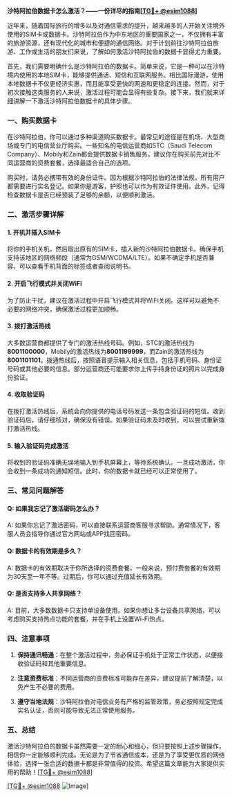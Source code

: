 **沙特阿拉伯数据卡怎么激活？——一份详尽的指南[[TG💪+ @esim1088](https://t.me/s/esim1088)]**

近年来，随着国际旅行的增多以及对通信需求的提升，越来越多的人开始关注境外使用的SIM卡或数据卡。沙特阿拉伯作为中东地区的重要国家之一，不仅拥有丰富的旅游资源，还有现代化的城市和便捷的通信网络。对于计划前往沙特阿拉伯旅游、工作或生活的朋友们来说，了解如何激活沙特阿拉伯的数据卡显得尤为重要。

首先，我们需要明确什么是沙特阿拉伯的数据卡。简单来说，它是一种可以在沙特境内使用的本地SIM卡，能够提供通话、短信和互联网服务。相比国际漫游，使用本地数据卡不仅更经济实惠，而且能享受更快的网速和更稳定的连接。然而，对于初次接触这类服务的人来说，激活过程可能会显得有些复杂。接下来，我们就来详细讲解一下激活沙特阿拉伯数据卡的具体步骤。

### 一、购买数据卡

在沙特阿拉伯，你可以通过多种渠道购买数据卡。最常见的途径是在机场、大型商场或专门的电信营业厅购买。一些知名的电信运营商如STC（Saudi Telecom Company）、Mobily和Zain都会提供数据卡销售服务。建议你在购买前先对比不同运营商的资费套餐，选择最适合自己的选项。

购买时，请务必携带有效的身份证件。因为根据沙特阿拉伯的法律法规，所有用户都需要进行实名登记。如果你是游客，护照也可以作为有效证件使用。此外，记得检查数据卡是否已经预装了足够的余额，以便顺利激活。

### 二、激活步骤详解

#### 1. 开机并插入SIM卡

将你的手机关机，然后取出原有的SIM卡，插入新的沙特阿拉伯数据卡。确保手机支持该地区的网络频段（通常为GSM/WCDMA/LTE）。如果不确定手机是否兼容，可以查看手机背面的标签或者查阅说明书。

#### 2. 开启飞行模式并关闭WiFi

为了防止干扰，建议在激活过程中开启飞行模式并将WiFi关闭。这样可以避免不必要的网络冲突，确保激活过程更加顺畅。

#### 3. 拨打激活热线

大多数运营商都提供了专门的激活热线号码。例如，STC的激活热线为**8001100000**，Mobily的激活热线为**8001199999**，而Zain的激活热线为**8001101101**。拨通热线后，按照语音提示输入相关信息，包括手机号码、身份证号码或其他必要的信息。部分运营商还可能要求你上传手持身份证的照片以完成身份验证。

#### 4. 收取验证码

在拨打激活热线后，系统会向你提供的电话号码发送一条包含验证码的短信。收到验证码后，请仔细核对，确保没有错误。如果验证码未及时收到，可以尝试重新拨打激活热线。

#### 5. 输入验证码完成激活

将收到的验证码准确无误地输入到手机屏幕上，等待系统确认。一旦成功激活，你会收到一条成功的通知短信。此时，你的数据卡就已经可以正常使用了。

### 三、常见问题解答

#### Q: 如果我忘记了激活密码怎么办？

A: 如果你忘记了激活密码，可以直接联系运营商客服寻求帮助。通常情况下，客服人员会指导你通过官方网站或APP找回密码。

#### Q: 数据卡的有效期是多久？

A: 数据卡的有效期取决于你所选择的资费套餐。一般来说，预付费套餐的有效期为30天至一年不等。过期后，你可以通过充值延长有效期。

#### Q: 是否支持多人共享网络？

A: 目前，大多数数据卡只支持单设备使用。如果你想让多台设备共享网络，可以考虑购买支持热点功能的套餐，并在手机上设置Wi-Fi热点。

### 四、注意事项

1. **保持通讯畅通**：在整个激活过程中，务必保证手机处于正常工作状态，以便接收验证码和其他重要信息。
   
2. **注意资费标准**：不同运营商的资费标准可能存在差异，建议提前了解清楚，以免产生不必要的费用。

3. **遵守当地法规**：沙特阿拉伯对电信业务有严格的监管政策，务必按照规定完成实名认证，否则可能导致无法正常使用服务。

### 五、总结

激活沙特阿拉伯的数据卡虽然需要一定的耐心和细心，但只要按照上述步骤操作，相信你一定能够顺利完成。无论是为了节省通信成本，还是为了享受更优质的网络体验，选择一张合适的数据卡都是非常值得的投资。希望这篇文章能为大家提供实用的帮助！[[TG💪+ @esim1088](https://t.me/s/esim1088)]

[[TG💪+ @esim1088](https://t.me/s/esim1088) ![Image](https://i.postimg.cc/4NQfJmqS/Snipaste-2025-05-13-00-14-12.png)]